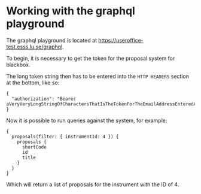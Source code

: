 # Working with the graphql playground

The graphql playground is located at https://useroffice-test.esss.lu.se/graphql.

To begin, it is necessary to get the token for the proposal system for blackbox.

The long token string then has to be entered into the `HTTP HEADERS` section at the bottom, like so:
```
{
  "authorization": "Bearer aVeryVeryLongStringOfCharactersThatIsTheTokenForTheEmailAddressEnteredAbove"
}
```
Now it is possible to run queries against the system, for example:
``` 
{
  proposals(filter: { instrumentId: 4 }) {
    proposals {
      shortCode
      id
      title
    }
  }
}
```
Which will return a list of proposals for the instrument with the ID of 4.

